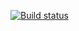 [![Build status](https://ci.appveyor.com/api/projects/status/dg5wk4tl0e6umqkr?svg=true)](https://ci.appveyor.com/project/Ramastix/patternshw1)
